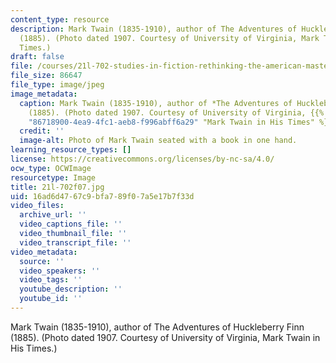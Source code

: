 ```yaml
---
content_type: resource
description: Mark Twain (1835-1910), author of The Adventures of Huckleberry Finn
  (1885). (Photo dated 1907. Courtesy of University of Virginia, Mark Twain in His
  Times.)
draft: false
file: /courses/21l-702-studies-in-fiction-rethinking-the-american-masterpiece-fall-2007/16ad6d4767c9bfa789f07a5e17b7f33d_21l-702f07.jpg
file_size: 86647
file_type: image/jpeg
image_metadata:
  caption: Mark Twain (1835-1910), author of *The Adventures of Huckleberry Finn*
    (1885). (Photo dated 1907. Courtesy of University of Virginia, {{% resource_link
    "86718900-4ea9-4fc1-aeb8-f996abff6a29" "Mark Twain in His Times" %}}.)
  credit: ''
  image-alt: Photo of Mark Twain seated with a book in one hand.
learning_resource_types: []
license: https://creativecommons.org/licenses/by-nc-sa/4.0/
ocw_type: OCWImage
resourcetype: Image
title: 21l-702f07.jpg
uid: 16ad6d47-67c9-bfa7-89f0-7a5e17b7f33d
video_files:
  archive_url: ''
  video_captions_file: ''
  video_thumbnail_file: ''
  video_transcript_file: ''
video_metadata:
  source: ''
  video_speakers: ''
  video_tags: ''
  youtube_description: ''
  youtube_id: ''
---
```

Mark Twain (1835-1910), author of The Adventures of Huckleberry Finn (1885). (Photo dated 1907. Courtesy of University of Virginia, Mark Twain in His Times.)